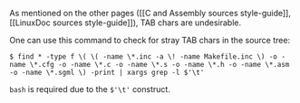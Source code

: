 As mentioned on the other pages ([[C and Assembly sources style-guide]], [[LinuxDoc sources style-guide]]), TAB chars are undesirable.

One can use this command to check for stray TAB chars in the source tree:

`$ find * -type f \( \( -name \*.inc -a \! -name Makefile.inc \) -o -name \*.cfg -o -name \*.c -o -name \*.s -o -name \*.h -o -name \*.asm -o -name \*.sgml \) -print | xargs grep -l $'\t'`

`bash` is required due to the `$'\t'` construct.